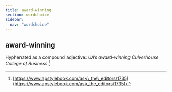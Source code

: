 ```yaml
---
title: award-winning
section: wordchoice
sidebar:
  nav: "wordchoice"
---
```

## award-winning

Hyphenated as a compound adjective: _UA’s award-winning Culverhouse College of Business_.[^35]

[^35]: [https://www.apstylebook.com/ask\_the\_editors/1735](https://www.apstylebook.com/ask_the_editors/1735)